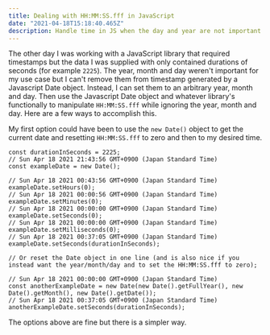 ```yaml
---
title: Dealing with HH:MM:SS.fff in JavaScript
date: "2021-04-18T15:18:40.465Z"
description: Handle time in JS when the day and year are not important.
---
```


The other day I was working with a JavaScript library that required timestamps but the data I was supplied with only contained durations of seconds (for example `2225`). The year, month and day weren't important for my use case but I can't remove them from timestamp generated by a Javascript Date object. Instead, I can set them to an arbitrary year, month and day. Then use the Javascript Date object and whatever library's functionally to manipulate `HH:MM:SS.fff` while ignoring the year, month and day. Here are a few ways to accomplish this.

My first option could have been to use the `new Date()` object to get the current date and resetting `HH:MM:SS.fff` to zero and then to my desired time.

```
const durationInSeconds = 2225;
// Sun Apr 18 2021 21:43:56 GMT+0900 (Japan Standard Time)
const exampleDate = new Date(); 

// Sun Apr 18 2021 00:43:56 GMT+0900 (Japan Standard Time)
exampleDate.setHours(0);
// Sun Apr 18 2021 00:00:56 GMT+0900 (Japan Standard Time)
exampleDate.setMinutes(0);
// Sun Apr 18 2021 00:00:00 GMT+0900 (Japan Standard Time)
exampleDate.setSeconds(0);
// Sun Apr 18 2021 00:00:00 GMT+0900 (Japan Standard Time)
exampleDate.setMilliseconds(0);
// Sun Apr 18 2021 00:37:05 GMT+0900 (Japan Standard Time)
exampleDate.setSeconds(durationInSeconds);

// Or reset the Date object in one line (and is also nice if you instead want the year/month/day and to set the HH:MM:SS.fff to zero);

// Sun Apr 18 2021 00:00:00 GMT+0900 (Japan Standard Time)
const anotherExampleDate = new Date(new Date().getFullYear(), new Date().getMonth(), new Date().getDate());
// Sun Apr 18 2021 00:37:05 GMT+0900 (Japan Standard Time)
anotherExampleDate.setSeconds(durationInSeconds);

```

The options above are fine but there is a simpler way. 